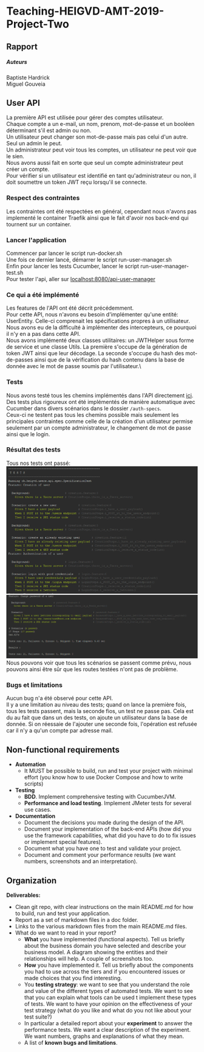 # Teaching-HEIGVD-AMT-2019-Project-Two

## Rapport

##### Auteurs

Baptiste Hardrick\
Miguel Gouveia

## User API

La première API est utilisée pour gérer des comptes utilisateur.\
Chaque compte a un e-mail, un nom, prenom, mot-de-passe et un booléen déterminant s'il est admin ou non.\
Un utilisateur peut changer son mot-de-passe mais pas celui d'un autre. Seul un admin le peut.\
Un administrateur peut voir tous les comptes, un utilisateur ne peut voir que le sien.\
Nous avons aussi fait en sorte que seul un compte administrateur peut créer un compte.\
Pour vérifier si un utilisateur est identifié en tant qu'administrateur ou non, il doit soumettre un token JWT reçu lorsqu'il se connecte.

### Respect des contraintes
Les contraintes ont été respectées en général, cependant nous n'avons pas implementé le container Traefik ainsi que le fait d'avoir nos back-end qui tournent sur un container.

### Lancer l'application
Commencer par lancer le script run-docker.sh\
Une fois ce dernier lancé, démarrer le script run-user-manager.sh\
Enfin pour lancer les tests Cucumber, lancer le script run-user-manager-test.sh\
Pour tester l'api, aller sur [localhost:8080/api-user-manager](http://localhost:8080/api-user-manager/swagger-ui.html) </br>

### Ce qui a été implémenté
Les features de l'API ont été décrit précédemment.\
Pour cette API, nous n'avons eu besoin d'implémenter qu'une entité: UserEntity. Celle-ci comprenait les spécifications propres à un utilisateur.\
Nous avons eu de la difficulté à implémenter des intercepteurs, ce pourquoi il n'y en a pas dans cette API.\
Nous avons implémenté deux classes utilitaires: un JWTHelper sous forme de service et une classe Utils. La première s'occupe de la génération
de token JWT ainsi que leur décodage. La seconde s'occupe du hash des mot-de-passes ainsi que de la vérification du hash contenu dans la base de donnée avec
le mot de passe soumis par l'utilisateur.\

### Tests
Nous avons testé tous les chemins implémentés dans l'API directement [ici](http://localhost:8080/api-user-manager/swagger-ui.html).\
Des tests plus rigoureux ont été implémentés de manière automatique avec Cucumber dans divers scénarios dans le dossier ```/auth-specs```.\
Ceux-ci ne testent pas tous les chemins possible mais seulement les principales contraintes comme celle de la création d'un utilisateur permise seulement par un compte
administrateur, le changement de mot de passe ainsi que le login.

### Résultat des tests
Tous nos tests ont passé:
![](https://github.com/endmon/Teaching-HEIGVD-AMT-2019-Project-Two/blob/master/doc/cucumber_a.PNG)\
![](https://github.com/endmon/Teaching-HEIGVD-AMT-2019-Project-Two/blob/master/doc/cucumber_b.PNG)\
Nous pouvons voir que tous les scénarios se passent comme prévu, nous pouvons ainsi être sûr que les routes testées n'ont pas de problème.

### Bugs et limitations
Aucun bug n'a été observé pour cette API.\
Il y a une limitation au niveau des tests; quand on lance la première fois, tous les tests passent, mais la seconde fios, un test ne passe pas.
Cela est du au fait que dans un des tests, on ajoute un utilisateur dans la base de donnée. Si on réessaie de l'ajouter une seconde fois, l'opération est refusée car il n'y a qu'un compte par adresse mail.

## Non-functional requirements

* **Automation**
  * It MUST be possible to build, run and test your project with minimal effort (you know how to use Docker Compose and how to write scripts)
* **Testing**
  * **BDD**. Implement comprehensive testing with CucumberJVM.
  * **Performance and load testing**. Implement JMeter tests for several use cases.
* **Documentation**
  * Document the decisions you made during the design of the API.
  * Document your implementation of the back-end APIs (how did you use the framework capabilities, what did you have to do to fix issues or implement special features).
  * Document what you have one to test and validate your project.
  * Document and comment your performance results (we want numbers, screenshots and an interpretation).

## Organization


**Deliverables:**

* Clean git repo, with clear instructions on the main README.md for how to build, run and test your application.
* Report as a set of markdown files in a doc folder.
* Links to the various markdown files from the main README.md files.
* What do we want to read in your report?
  * **What** you have implemented (functional aspects). Tell us briefly about the business domain you have selected and describe your business model. A diagram showing the entities and their relationships will help. A couple of screenshots too.
  * **How** you have implemented it. Tell us briefly about the components you had to use across the tiers and if you encountered issues or made choices that you find interesting.
  * You **testing strategy**: we want to see that you understand the role and value of the different types of automated tests. We want to see that you can explain what tools can be used t implement these types of tests. We want to have your opinion on the effectiveness of your test strategy (what do you like and what do you not like about your test suite?)
  * In particular a detailed report about your **experiment** to answer the performance tests. We want a clear description of the experiment. We want numbers, graphs and explanations of what they mean.
  * A list of **known bugs and limitations**.

